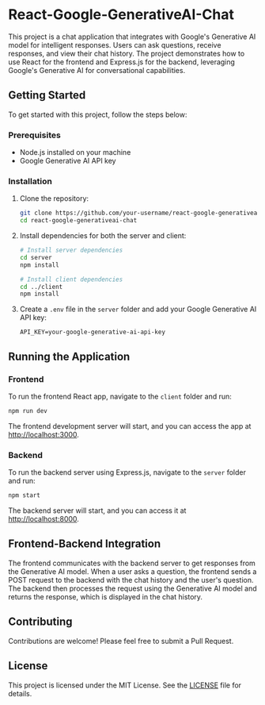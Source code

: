 # React-Google-GenerativeAI-Chat

This project is a chat application that integrates with Google's Generative AI model for intelligent responses. Users can ask questions, receive responses, and view their chat history. The project demonstrates how to use React for the frontend and Express.js for the backend, leveraging Google's Generative AI for conversational capabilities.

## Getting Started

To get started with this project, follow the steps below:

### Prerequisites

-   Node.js installed on your machine
-   Google Generative AI API key

### Installation

1. Clone the repository:

    ```sh
    git clone https://github.com/your-username/react-google-generativeai-chat.git
    cd react-google-generativeai-chat
    ```

2. Install dependencies for both the server and client:

    ```sh
    # Install server dependencies
    cd server
    npm install

    # Install client dependencies
    cd ../client
    npm install
    ```

3. Create a `.env` file in the `server` folder and add your Google Generative AI API key:

    ```env
    API_KEY=your-google-generative-ai-api-key
    ```

## Running the Application

### Frontend

To run the frontend React app, navigate to the `client` folder and run:

```sh
npm run dev
```

The frontend development server will start, and you can access the app at [http://localhost:3000](http://localhost:3000).

### Backend

To run the backend server using Express.js, navigate to the `server` folder and run:

```sh
npm start
```

The backend server will start, and you can access it at [http://localhost:8000](http://localhost:8000).

## Frontend-Backend Integration

The frontend communicates with the backend server to get responses from the Generative AI model. When a user asks a question, the frontend sends a POST request to the backend with the chat history and the user's question. The backend then processes the request using the Generative AI model and returns the response, which is displayed in the chat history.

## Contributing

Contributions are welcome! Please feel free to submit a Pull Request.

## License

This project is licensed under the MIT License. See the [LICENSE](LICENSE) file for details.

